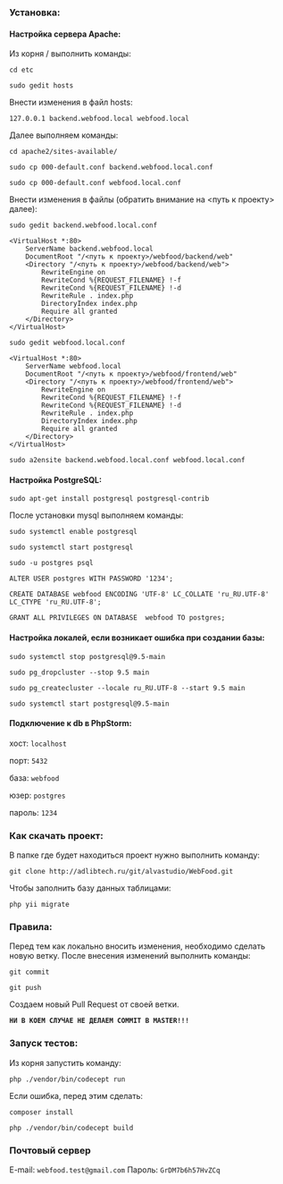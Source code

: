 ### **Установка:**

#### Настройка сервера Apache:

Из корня / выполнить команды:

`cd etc`

`sudo gedit hosts`

Внести изменения в файл hosts:

`127.0.0.1 backend.webfood.local webfood.local`

Далее выполняем команды:

`cd apache2/sites-available/`

`sudo cp 000-default.conf backend.webfood.local.conf`

`sudo cp 000-default.conf webfood.local.conf`

Внести изменения в файлы (обратить внимание на <путь к проекту> далее):

`sudo gedit backend.webfood.local.conf `

    <VirtualHost *:80>
        ServerName backend.webfood.local
        DocumentRoot "/<путь к проекту>/webfood/backend/web"      
        <Directory "/<путь к проекту>/webfood/backend/web">
            RewriteEngine on
            RewriteCond %{REQUEST_FILENAME} !-f
            RewriteCond %{REQUEST_FILENAME} !-d
            RewriteRule . index.php
            DirectoryIndex index.php
            Require all granted
        </Directory>
    </VirtualHost>

`sudo gedit webfood.local.conf `

    <VirtualHost *:80>
        ServerName webfood.local
        DocumentRoot "/<путь к проекту>/webfood/frontend/web"      
        <Directory "/<путь к проекту>/webfood/frontend/web">
            RewriteEngine on
            RewriteCond %{REQUEST_FILENAME} !-f
            RewriteCond %{REQUEST_FILENAME} !-d
            RewriteRule . index.php
            DirectoryIndex index.php
            Require all granted
        </Directory>
    </VirtualHost>

`sudo a2ensite backend.webfood.local.conf webfood.local.conf`


#### Настройка PostgreSQL:

`sudo apt-get install postgresql postgresql-contrib`

После установки mysql выполняем команды:

`sudo systemctl enable postgresql`

`sudo systemctl start postgresql`

`sudo -u postgres psql`

`ALTER USER postgres WITH PASSWORD '1234';`

`CREATE DATABASE webfood ENCODING 'UTF-8' LC_COLLATE 'ru_RU.UTF-8' LC_CTYPE 'ru_RU.UTF-8';`

`GRANT ALL PRIVILEGES ON DATABASE  webfood TO postgres;`


#### Настройка локалей, если возникает ошибка при создании базы:

`sudo systemctl stop postgresql@9.5-main`

`sudo pg_dropcluster --stop 9.5 main`

`sudo pg_createcluster --locale ru_RU.UTF-8 --start 9.5 main`

`sudo systemctl start postgresql@9.5-main`


#### Подключение к db в PhpStorm:

хост:   `localhost`

порт:   `5432`

база:   `webfood`

юзер:   `postgres`

пароль: `1234`

### **Как скачать проект:**

В папке где будет находиться проект нужно выполнить команду:

`git clone http://adlibtech.ru/git/alvastudio/WebFood.git`

Чтобы заполнить базу данных таблицами:

`php yii migrate`


### **Правила:**

Перед тем как локально вносить изменения, необходимо сделать новую ветку. 
После внесения изменений выполнить команды:

`git commit`

`git push`

Создаем новый Pull Request от своей ветки.

**`НИ В КОЕМ СЛУЧАЕ НЕ ДЕЛАЕМ COMMIT В MASTER!!!`**


### **Запуск тестов:**

Из корня запустить команду:

`php ./vendor/bin/codecept run`

Если ошибка, перед этим сделать: 

`composer install`

`php ./vendor/bin/codecept build`


### **Почтовый сервер**

E-mail: `webfood.test@gmail.com`
Пароль: `GrDM7b6h57HvZCq`
